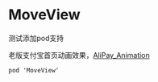 # MoveView

测试添加pod支持


老版支付宝首页动画效果，[AliPay_Animation](https://github.com/LionWY/AliPay_Animation)



`pod 'MoveView'`


